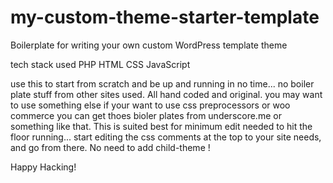 # my-custom-theme-starter-template
Boilerplate for writing your own custom WordPress template theme

tech stack used PHP HTML CSS JavaScript

use this to start from scratch and be up and running in no time... no boiler plate stuff from other sites used. All hand coded and original. you may want to use something else if your want to use css preprocessors or woo commerce you can get thoes bioler plates from underscore.me or something like that. This is suited best for minimum edit needed to hit the floor running... start editing the css comments at the top to your site needs, and go from there. No need to add child-theme !


Happy Hacking!
